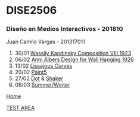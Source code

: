# DISE2506
### Diseño en Medios Interactivos - 201810
Juan Camilo Vargas - 201317011

1. 30/01 [Wassily Kandinsky Composition VIII 1923](01)
2. 06/02 [Anni Albers Design for Wall Hanging 1926](02)
3. 13/02 [Lissajous Curves](03)
4. 20/02 [Paint5](04)
5. 27/02 [Dot](05A) & [Shaker](05B)
6. 06/03 [Summer/Winter](06)

[Home](https://jcvargas10.github.io/mediosInteractivos)

[TEST AREA](test)
